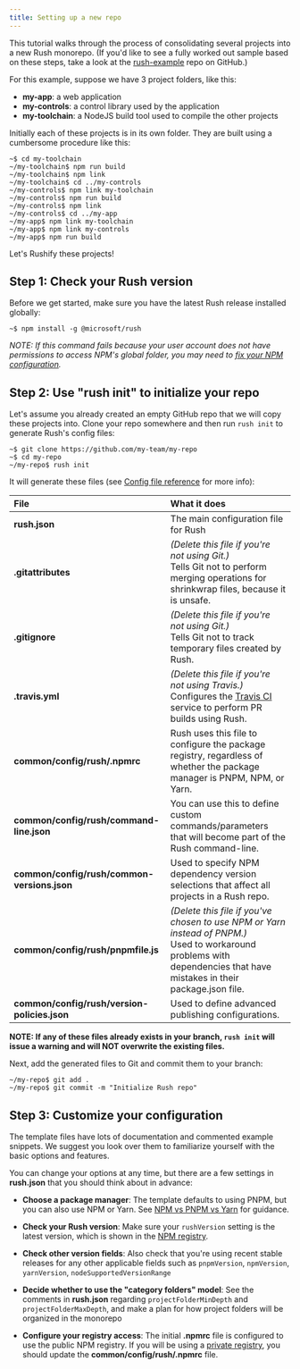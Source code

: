 ```yaml
---
title: Setting up a new repo
---
```


This tutorial walks through the process of consolidating several projects into a new Rush monorepo. (If you'd like to see a fully worked out sample based on these steps, take a look at the [rush-example](https://github.com/microsoft/rush-example) repo on GitHub.)

For this example, suppose we have 3 project folders, like this:

- **my-app**: a web application
- **my-controls**: a control library used by the application
- **my-toolchain**: a NodeJS build tool used to compile the other projects

Initially each of these projects is in its own folder. They are built using a cumbersome procedure like this:

```
~$ cd my-toolchain
~/my-toolchain$ npm run build
~/my-toolchain$ npm link
~/my-toolchain$ cd ../my-controls
~/my-controls$ npm link my-toolchain
~/my-controls$ npm run build
~/my-controls$ npm link
~/my-controls$ cd ../my-app
~/my-app$ npm link my-toolchain
~/my-app$ npm link my-controls
~/my-app$ npm run build
```

Let's Rushify these projects!

## Step 1: Check your Rush version

Before we get started, make sure you have the latest Rush release installed globally:

```
~$ npm install -g @microsoft/rush
```

_NOTE: If this command fails because your user account does not have permissions to access NPM's global folder, you may need to [fix your NPM configuration](https://docs.npmjs.com/getting-started/fixing-npm-permissions)._

## Step 2: Use "rush init" to initialize your repo

Let's assume you already created an empty GitHub repo that we will copy these projects into. Clone your repo somewhere and then run `rush init` to generate Rush's config files:

```
~$ git clone https://github.com/my-team/my-repo
~$ cd my-repo
~/my-repo$ rush init
```

It will generate these files (see [Config file reference](../advanced/config_files.md) for more info):

| File                                         | What it does                                                                                                                                                                |
| :------------------------------------------- | :-------------------------------------------------------------------------------------------------------------------------------------------------------------------------- |
| **rush.json**                                | The main configuration file for Rush                                                                                                                                        |
| **.gitattributes**                           | _(Delete this file if you're not using Git.)_ <br/>Tells Git not to perform merging operations for shrinkwrap files, because it is unsafe.                                  |
| **.gitignore**                               | _(Delete this file if you're not using Git.)_ <br/>Tells Git not to track temporary files created by Rush.                                                                  |
| **.travis.yml**                              | _(Delete this file if you're not using Travis.)_ <br/>Configures the [Travis CI](https://travis-ci.com/) service to perform PR builds using Rush.                           |
| **common/config/rush/.npmrc**                | Rush uses this file to configure the package registry, regardless of whether the package manager is PNPM, NPM, or Yarn.                                                     |
| **common/config/rush/command-line.json**     | You can use this to define custom commands/parameters that will become part of the Rush command-line.                                                                       |
| **common/config/rush/common-versions.json**  | Used to specify NPM dependency version selections that affect all projects in a Rush repo.                                                                                  |
| **common/config/rush/pnpmfile.js**           | _(Delete this file if you've chosen to use NPM or Yarn instead of PNPM.)_ <br/>Used to workaround problems with dependencies that have mistakes in their package.json file. |
| **common/config/rush/version-policies.json** | Used to define advanced publishing configurations.                                                                                                                          |

**NOTE: If any of these files already exists in your branch, `rush init` will issue a warning and will NOT overwrite the existing files.**

Next, add the generated files to Git and commit them to your branch:

```
~/my-repo$ git add .
~/my-repo$ git commit -m "Initialize Rush repo"
```

## Step 3: Customize your configuration

The template files have lots of documentation and commented example snippets. We suggest you look over them to familiarize yourself with the basic options and features.

You can change your options at any time, but there are a few settings in **rush.json** that you should think about in advance:

- **Choose a package manager**: The template defaults to using PNPM, but you can also use NPM or Yarn. See [NPM vs PNPM vs Yarn](../maintainer/package_managers.md) for guidance.

- **Check your Rush version**: Make sure your `rushVersion` setting is the latest version, which is shown in the [NPM registry](https://www.npmjs.com/package/@microsoft/rush).

- **Check other version fields**: Also check that you're using recent stable releases for any other applicable fields such as `pnpmVersion`, `npmVersion`, `yarnVersion`, `nodeSupportedVersionRange`

- **Decide whether to use the "category folders" model**: See the comments in **rush.json** regarding `projectFolderMinDepth` and `projectFolderMaxDepth`, and make a plan for how project folders will be organized in the monorepo

- **Configure your registry access**: The initial **.npmrc** file is configured to use the public NPM registry. If you will be using a [private registry](../maintainer/npm_registry_auth.md), you should update the **common/config/rush/.npmrc** file.
